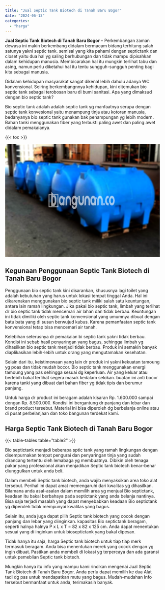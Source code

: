 ```yaml
---
title: "Jual Septic Tank Biotech di Tanah Baru Bogor"
date: "2024-06-13"
categories: 
  - "harga"
---
```


**Jual Septic Tank Biotech di Tanah Baru Bogor** – Perkembangan zaman dewasa ini makin berkembang didalam bermacam bidang terhitung salah satunya yakni septic tank. semisal yang kita pahami dengan septictank dan closet yaitu dua hal yg saling berhubungan dan tidak mampu dipisahkan dalam kehidupan manusia. Membicarakan hal itu mungkin terlihat tabu dan asing, namun perlu diketahui hal itu tentu sungguh-sungguh penting bagi kita sebagai manusia.

Didalam kehidupan masyarakat sangat dikenal lebih dahulu adanya WC konvensional. Seiring berkembangnnya kehidupan, kini ditemukan bio septic tank sebagai terobosan baru di bumi sanitasi. Apa yang dimaksud dengan bio septic tank?

Bio septic tank adalah adalah septic tank yg manfaatnya serupa dengan septic tank konvesional yaitu menampung tinja atau kotoran manusia, bedanyanya bio septic tank gunakan bak penampungan yg lebih modern. Bahan tanki menggunakan fiber yang terbukti paling awet dan paling awet didalam pemakaianya.

{{< toc >}}

![Jual Septic Tank Biotech di Tanah Baru Bogor](/images/jual-bio-septictank-16.png)

## Kegunaan Penggunaan Septic Tank Biotech di Tanah Baru Bogor

Penggunaan bio septic tank kini disarankan, khususnya lagi toilet yang adalah kebutuhan yang harus untuk lokasi tempat tinggal Anda. Hal ini dikarenakan menggunakan bio septic tank miliki salah satu keuntungan, antara lain ramah lingkungan. Jika pakai bio septic tank, limbah yang terlihat dr bio septic tank tidak mencemari air lahan dan tidak berbau. Keuntungan ini tidak dimiliki oleh septic tank konvensional yang umumnya dibuat dengan batu bata yang di susun berwujud kubus. Karena pemanfaatan septic tank konvensional tetap bisa mencemari air tanah.

Kelebihan seterusnya dr pemakaian bi septic tank yakni tidak berbau. Kondisi ini sebab hasil penyaringan yang bagus, sehingga limbah yg dihasilkan bio septic tank menjadi tidak berbau. Produk ini semakin banyak diaplikasikan lebih-lebih untuk orang yang mengutamakan kesehatan.

Selain dari itu, keistimewaan yang lain dr produk ini yakni kekuatan tamoung yg poas dan tidak mudah bocor. Bio septic tank menggunakan energi tamoung yang pas sehingga sesuai dg keperluan. Air yang keluar atau berlebih bakal terlihat segera masuk kedalam selokan. buatan ini anti bocor karena tanki yang dibuat dari bahan fiber yg tidak tipis dan berumur panjang.

Untuk harga dr product ini beragam adalah kisaran Rp. 1.600.000 sampai dengan Rp. 8.500.000. Kondisi ini bergantung dr panjang dan lebar dan brand product tersebut. Material ini bisa diperoleh dg berbelanja online atau di pusat perbelanjaan dan toko bangunan terdekat kami.

## Harga Septic Tank Biotech di Tanah Baru Bogor

{{< table-tables table="table2" >}}

Bio septictank menjadi beberapa sptic tank yang ramah lingkungan dengan disempurnakan tempat pengurai dan penyaringan tinja yang sudah dirancang tertentu oleh lemabaga yg membuatnya. Dibikin oleh tenaga pakar yang professional akan menjadikan Septic tank biotech benar-benar diunggulkan untuk anda beli.

Dalam membeli Septic tank biotech, anda wajib menyaksikan area toko alat tersebut. Perihal ini dapat amat memengaruhi dari kwalitas yg dihasilkan. Bilamana anda asal-asalan dalam memilih area yg menjual Bio septictank, keadaan itu bakal berbahaya pada septictank yang anda belanja nantinya. Bisa saja terjadi masalah yang dapat menyebabkan keadaan Bio septictank yg diperoleh tidak mempunyai kwalitas yang bagus.

Selain itu, anda juga dapat pilih Septic tank biotech yang cocok dengan panjang dan lebar yang diinginkan. kapasitas Bio septictank beragam, seperti halnya halnya P x L x T = 82 x 82 x 125 cm. Anda dapat menentukan sesuai yang di inginkan untuk bioseptictank yang bakal dipesan.

Tidak hanya itu saja, harga Septic tank biotech untuk tiap tiap merk termasuk beragam. Anda bisa menentukan merek yang cocok dengan yg ingin dibuat. Pastikan anda membeli di lokasi yg terpercaya dan ada garansi untuk pemeblian Septic tank biotech.

Mungkin hanya itu info yang mampu kami rincikan mengenai Jual Septic Tank Biotech di Tanah Baru Bogor. Anda perlu dapat memilih ke dua Alat tadi dg pas untuk mendapatkan mutu yang bagus. Mudah-mudahan Info tersebut bermanfaat untuk anda, terimakasih banyak.
